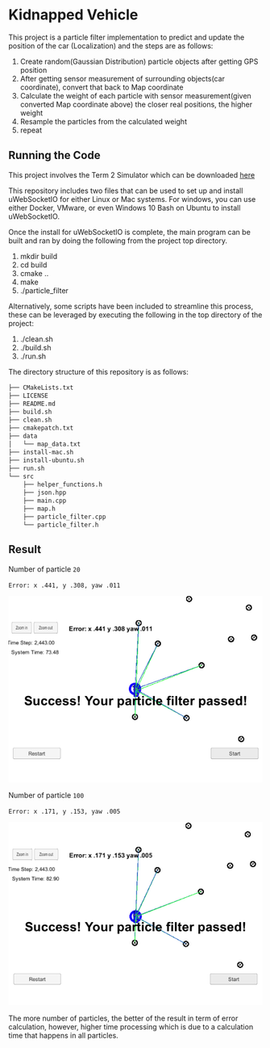 # Kidnapped Vehicle

This project is a particle filter implementation to predict and update the position of the car (Localization) and the steps are as follows:

1. Create random(Gaussian Distribution) particle objects after getting GPS position
2. After getting sensor measurement of surrounding objects(car coordinate), convert that back to Map coordinate
3. Calculate the weight of each particle with sensor measurement(given converted Map coordinate above) the closer real positions, the higher weight
4. Resample the particles from the calculated weight
5. repeat 

## Running the Code
This project involves the Term 2 Simulator which can be downloaded [here](https://github.com/udacity/self-driving-car-sim/releases)

This repository includes two files that can be used to set up and install uWebSocketIO for either Linux or Mac systems. For windows, you can use either Docker, VMware, or even Windows 10 Bash on Ubuntu to install uWebSocketIO.

Once the install for uWebSocketIO is complete, the main program can be built and ran by doing the following from the project top directory.

1. mkdir build
2. cd build
3. cmake ..
4. make
5. ./particle_filter

Alternatively, some scripts have been included to streamline this process, these can be leveraged by executing the following in the top directory of the project:

1. ./clean.sh
2. ./build.sh
3. ./run.sh

The directory structure of this repository is as follows:

```
├── CMakeLists.txt
├── LICENSE
├── README.md
├── build.sh
├── clean.sh
├── cmakepatch.txt
├── data
│   └── map_data.txt
├── install-mac.sh
├── install-ubuntu.sh
├── run.sh
└── src
    ├── helper_functions.h
    ├── json.hpp
    ├── main.cpp
    ├── map.h
    ├── particle_filter.cpp
    └── particle_filter.h
```

## Result

Number of particle `20`

`Error: x .441, y .308, yaw .011`

![20 paritcles result](asset/20_particles.png)

Number of particle `100`

`Error: x .171, y .153, yaw .005`

![100 paritcles result](asset/100_particles.png)

The more number of particles, the better of the result in term of error calculation, however, higher time processing which is due to a calculation time that happens in all particles. 
